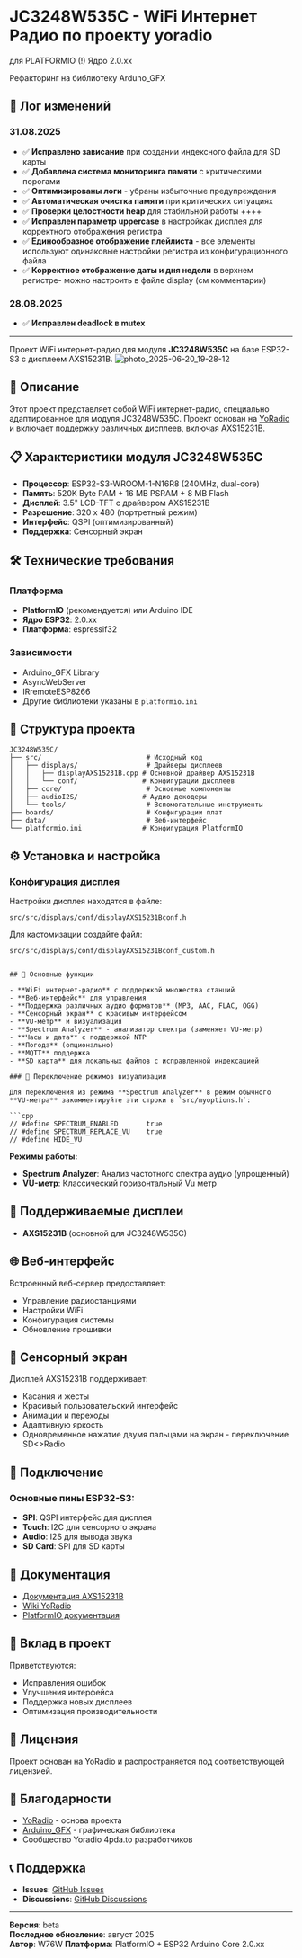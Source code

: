 # JC3248W535C - WiFi Интернет Радио по проекту yoradio
для PLATFORMIO (!) Ядро 2.0.хх

Рефакторинг на библиотеку Arduno_GFX

## 📝 Лог изменений

### 31.08.2025
- ✅ **Исправлено зависание** при создании индексного файла для SD карты
- ✅ **Добавлена система мониторинга памяти** с критическими порогами
- ✅ **Оптимизированы логи** - убраны избыточные предупреждения
- ✅ **Автоматическая очистка памяти** при критических ситуациях
- ✅ **Проверки целостности heap** для стабильной работы
++++
- ✅ **Исправлен параметр uppercase** в настройках дисплея для корректного отображения регистра
- ✅ **Единообразное отображение плейлиста** - все элементы используют одинаковые настройки регистра из конфигурационного файла
- ✅ **Корректное отображение даты и дня недели** в верхнем регистре-
можно настроить в файле display (см комментарии)

### 28.08.2025
- ✅ **Исправлен deadlock в mutex** 


---

Проект WiFi интернет-радио для модуля **JC3248W535C** на базе ESP32-S3 с дисплеем AXS15231B.
![photo_2025-06-20_19-28-12](https://github.com/user-attachments/assets/d0566422-2abd-48eb-a869-771cf16c25c2)

## 🚀 Описание

Этот проект представляет собой  WiFi интернет-радио, специально адаптированное для модуля JC3248W535C. Проект основан на [YoRadio](https://github.com/e2002/yoradio) и включает поддержку различных дисплеев, включая AXS15231B.

## 📋 Характеристики модуля JC3248W535C

- **Процессор**: ESP32-S3-WROOM-1-N16R8 (240MHz, dual-core)
- **Память**: 520K Byte RAM + 16 MB PSRAM + 8 MB Flash
- **Дисплей**: 3.5" LCD-TFT с драйвером AXS15231B
- **Разрешение**: 320 x 480 (портретный режим)
- **Интерфейс**: QSPI (оптимизированный)
- **Поддержка**: Сенсорный экран

## 🛠 Технические требования

### Платформа
- **PlatformIO** (рекомендуется) или Arduino IDE
- **Ядро ESP32**: 2.0.xx
- **Платформа**: espressif32

### Зависимости
- Arduino_GFX Library
- AsyncWebServer
- IRremoteESP8266
- Другие библиотеки указаны в `platformio.ini`

## 📁 Структура проекта

```
JC3248W535C/
├── src/                          # Исходный код
│   ├── displays/                 # Драйверы дисплеев
│   │   ├── displayAXS15231B.cpp # Основной драйвер AXS15231B
│   │   └── conf/                # Конфигурации дисплеев
│   ├── core/                     # Основные компоненты
│   ├── audioI2S/                # Аудио декодеры
│   └── tools/                    # Вспомогательные инструменты
├── boards/                       # Конфигурации плат
├── data/                         # Веб-интерфейс
└── platformio.ini               # Конфигурация PlatformIO
```

## ⚙️ Установка и настройка



###  Конфигурация дисплея
Настройки дисплея находятся в файле:
```
src/src/displays/conf/displayAXS15231Bconf.h
```

Для кастомизации создайте файл:
```
src/src/displays/conf/displayAXS15231Bconf_custom.h
```

```

## 🔧 Основные функции

- **WiFi интернет-радио** с поддержкой множества станций
- **Веб-интерфейс** для управления
- **Поддержка различных аудио форматов** (MP3, AAC, FLAC, OGG)
- **Сенсорный экран** с красивым интерфейсом
- **VU-метр** и визуализация
- **Spectrum Analyzer** - анализатор спектра (заменяет VU-метр)
- **Часы и дата** с поддержкой NTP
- **Погода** (опционально)
- **MQTT** поддержка
- **SD карта** для локальных файлов с исправленной индексацией

### 🎵 Переключение режимов визуализации

Для переключения из режима **Spectrum Analyzer** в режим обычного **VU-метра** закомментируйте эти строки в `src/myoptions.h`:

```cpp
// #define SPECTRUM_ENABLED       true
// #define SPECTRUM_REPLACE_VU    true
// #define HIDE_VU
```

**Режимы работы:**
- **Spectrum Analyzer**: Анализ частотного спектра аудио (упрощенный)
- **VU-метр**: Классический горизонтальный Vu метр


## 🎨 Поддерживаемые дисплеи

- **AXS15231B** (основной для JC3248W535C)


## 🌐 Веб-интерфейс

Встроенный веб-сервер предоставляет:
- Управление радиостанциями
- Настройки WiFi
- Конфигурация системы
- Обновление прошивки

## 📱 Сенсорный экран

Дисплей AXS15231B поддерживает:
- Касания и жесты
- Красивый пользовательский интерфейс
- Анимации и переходы
- Адаптивную яркость
- Одновременное нажатие двумя пальцами на экран  - переключение SD<>Radio

## 🔌 Подключение

### Основные пины ESP32-S3:
- **SPI**: QSPI интерфейс для дисплея
- **Touch**: I2C для сенсорного экрана
- **Audio**: I2S для вывода звука
- **SD Card**: SPI для SD карты

## 📖 Документация

- [Документация AXS15231B](15231doc/AXS15231_Datasheet_V0.5_20230306.pdf)
- [Wiki YoRadio](https://github.com/e2002/yoradio/wiki)
- [PlatformIO документация](https://docs.platformio.org/)

## 🤝 Вклад в проект

Приветствуются:
- Исправления ошибок
- Улучшения интерфейса
- Поддержка новых дисплеев
- Оптимизация производительности

## 📄 Лицензия

Проект основан на YoRadio и распространяется под соответствующей лицензией.

## 🙏 Благодарности

- [YoRadio](https://github.com/e2002/yoradio) - основа проекта
- [Arduino_GFX](https://github.com/moononournation/Arduino_GFX) - графическая библиотека
- Сообщество Yoradio 4pda.to разработчиков

## 📞 Поддержка

- **Issues**: [GitHub Issues](https://github.com/Witaliy76/JC3248W535C/issues)
- **Discussions**: [GitHub Discussions](https://github.com/Witaliy76/JC3248W535C/discussions)

---

**Версия**: beta  
**Последнее обновление**: август 2025  
**Автор**: W76W 
**Платформа**: PlatformIO + ESP32 Arduino Core 2.0.xx
